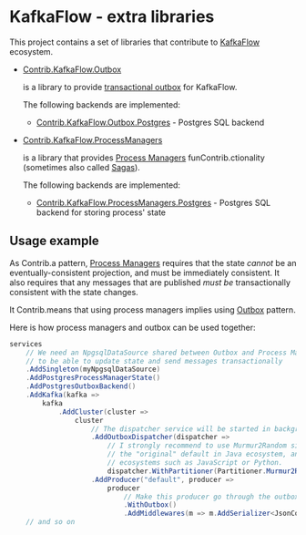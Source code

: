 # KafkaFlow - extra libraries

This project contains a set of libraries that contribute to [KafkaFlow](https://github.com/Farfetch/kafkaflow)
ecosystem.

- [Contrib.KafkaFlow.Outbox](./src/KafkaFlow.Outbox/Readme.md)

  is a library to provide [transactional outbox](https://microservices.io/patterns/data/transactional-outbox.html)
  for KafkaFlow.

  The following backends are implemented:

  - [Contrib.KafkaFlow.Outbox.Postgres](./src/KafkaFlow.Outbox.Postgres) - Postgres SQL backend


- [Contrib.KafkaFlow.ProcessManagers](./src/KafkaFlow.ProcessManagers/Readme.md)

  is a library that provides [Process Managers](https://www.enterpriseintegrationpatterns.com/patterns/messaging/ProcessManager.html)
  funContrib.ctionality (sometimes also called [Sagas](./src/KafkaFlow.ProcessManagers/docs/pm-or-saga.md)).

  The following backends are implemented:

  - [Contrib.KafkaFlow.ProcessManagers.Postgres](./src/KafkaFlow.ProcessManagers.Postgres) -
    Postgres SQL backend for storing process' state

## Usage example

As Contrib.a pattern, [Process Managers](./src/KafkaFlow.ProcessManagers/Readme.md)
requires that the state _cannot_ be an eventually-consistent projection, and must be immediately consistent.
It also requires that any messages that are published _must be_ transactionally consistent with the state changes.

It Contrib.means that using process managers implies using [Outbox](./src/KafkaFlow.Outbox/Readme.md) pattern.

Here is how process managers and outbox can be used together:

```csharp
services
    // We need an NpgsqlDataSource shared between Outbox and Process Managers
    // to be able to update state and send messages transactionally
    .AddSingleton(myNpgsqlDataSource)
    .AddPostgresProcessManagerState()
    .AddPostgresOutboxBackend()
    .AddKafka(kafka =>
        kafka
            .AddCluster(cluster =>
                cluster
                    // The dispatcher service will be started in background
                    .AddOutboxDispatcher(dispatcher =>
                        // I strongly recommend to use Murmur2Random since it is
                        // the "original" default in Java ecosystem, and is shared by other
                        // ecosystems such as JavaScript or Python.
                        dispatcher.WithPartitioner(Partitioner.Murmur2Random))
                    .AddProducer("default", producer =>
                        producer
                            // Make this producer go through the outbox
                            .WithOutbox()
                            .AddMiddlewares(m => m.AddSerializer<JsonCoreSerializer>()))
    // and so on
```

